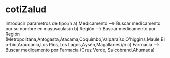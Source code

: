 # cotiZalud
Introducir parametros de tipo:/n
a) Medicamento --> Buscar medicamento por su nombre en mayusculas/n
b) Región --> Buscar medicamento por Región (Metropolitana,Antogasta,Atacama,Coquimbo,Valparaíso,O'higgins,Maule,Bio-bío,Araucanía,Los Ríos,Los Lagos,Aysén,Magallanes)/n
c) Farmacia --> Buscar medicamento por Farmacia (Cruz Verde, Salcobrand,Ahumada)
